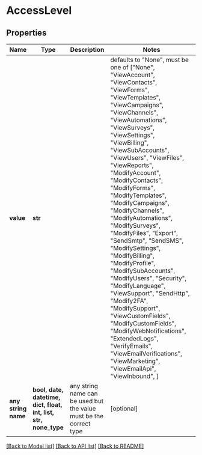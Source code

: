 # AccessLevel


## Properties
Name | Type | Description | Notes
------------ | ------------- | ------------- | -------------
**value** | **str** |  | defaults to "None",  must be one of ["None", "ViewAccount", "ViewContacts", "ViewForms", "ViewTemplates", "ViewCampaigns", "ViewChannels", "ViewAutomations", "ViewSurveys", "ViewSettings", "ViewBilling", "ViewSubAccounts", "ViewUsers", "ViewFiles", "ViewReports", "ModifyAccount", "ModifyContacts", "ModifyForms", "ModifyTemplates", "ModifyCampaigns", "ModifyChannels", "ModifyAutomations", "ModifySurveys", "ModifyFiles", "Export", "SendSmtp", "SendSMS", "ModifySettings", "ModifyBilling", "ModifyProfile", "ModifySubAccounts", "ModifyUsers", "Security", "ModifyLanguage", "ViewSupport", "SendHttp", "Modify2FA", "ModifySupport", "ViewCustomFields", "ModifyCustomFields", "ModifyWebNotifications", "ExtendedLogs", "VerifyEmails", "ViewEmailVerifications", "ViewMarketing", "ViewEmailApi", "ViewInbound", ]
**any string name** | **bool, date, datetime, dict, float, int, list, str, none_type** | any string name can be used but the value must be the correct type | [optional]

[[Back to Model list]](../README.md#documentation-for-models) [[Back to API list]](../README.md#documentation-for-api-endpoints) [[Back to README]](../README.md)


